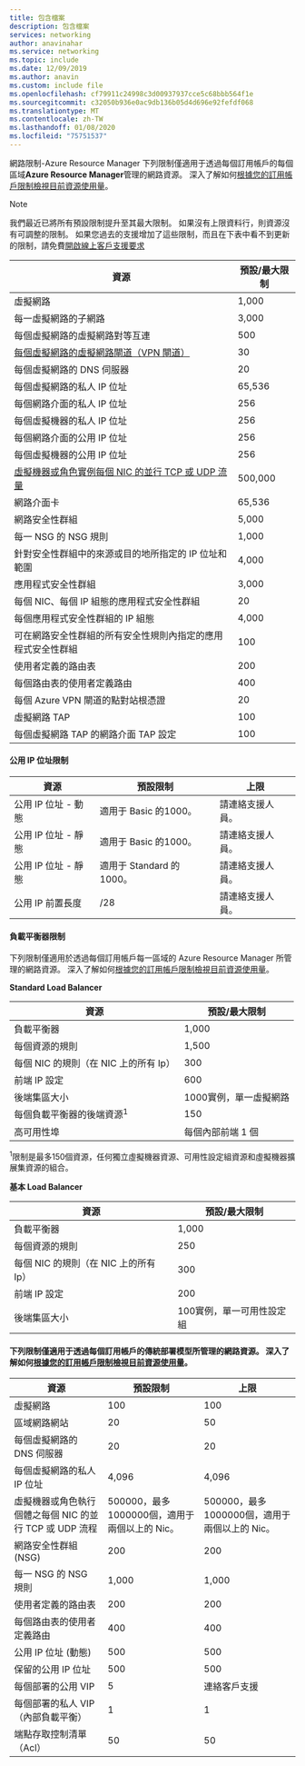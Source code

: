 ```yaml
---
title: 包含檔案
description: 包含檔案
services: networking
author: anavinahar
ms.service: networking
ms.topic: include
ms.date: 12/09/2019
ms.author: anavin
ms.custom: include file
ms.openlocfilehash: cf79911c24998c3d00937937cce5c68bbb564f1e
ms.sourcegitcommit: c32050b936e0ac9db136b05d4d696e92fefdf068
ms.translationtype: MT
ms.contentlocale: zh-TW
ms.lasthandoff: 01/08/2020
ms.locfileid: "75751537"
---
```

<a name="azure-resource-manager-virtual-networking-limits"></a>網路限制-Azure Resource Manager 下列限制僅適用于透過每個訂用帳戶的每個區域**Azure Resource Manager**管理的網路資源。 深入了解如何[根據您的訂用帳戶限制檢視目前資源使用量](../articles/networking/check-usage-against-limits.md)。

> [!NOTE]
> 我們最近已將所有預設限制提升至其最大限制。 如果沒有上限資料行，則資源沒有可調整的限制。 如果您過去的支援增加了這些限制，而且在下表中看不到更新的限制，請免費[開啟線上客戶支援要求](../articles/azure-resource-manager/resource-manager-quota-errors.md)

| 資源 | 預設/最大限制 | 
| --- | --- |
| 虛擬網路 |1,000 |
| 每一虛擬網路的子網路 |3,000 |
| 每個虛擬網路的虛擬網路對等互連 |500 |
| [每個虛擬網路的虛擬網路閘道（VPN 閘道）](../articles/vpn-gateway/vpn-gateway-about-vpngateways.md#gwsku) |30 |
| 每個虛擬網路的 DNS 伺服器 |20 |
| 每個虛擬網路的私人 IP 位址 |65,536 |
| 每個網路介面的私人 IP 位址 |256 |
| 每個虛擬機器的私人 IP 位址 |256 |
| 每個網路介面的公用 IP 位址 |256 |
| 每個虛擬機器的公用 IP 位址 |256 |
| [虛擬機器或角色實例每個 NIC 的並行 TCP 或 UDP 流量](../articles/virtual-network/virtual-machine-network-throughput.md#flow-limits-and-recommendations) |500,000 |
| 網路介面卡 |65,536 |
| 網路安全性群組 |5,000 |
| 每一 NSG 的 NSG 規則 |1,000 |
| 針對安全性群組中的來源或目的地所指定的 IP 位址和範圍 |4,000 |
| 應用程式安全性群組 |3,000 |
| 每個 NIC、每個 IP 組態的應用程式安全性群組 |20 |
| 每個應用程式安全性群組的 IP 組態 |4,000 |
| 可在網路安全性群組的所有安全性規則內指定的應用程式安全性群組 |100 |
| 使用者定義的路由表 |200 |
| 每個路由表的使用者定義路由 |400 |
| 每個 Azure VPN 閘道的點對站根憑證 |20 |
| 虛擬網路 TAP |100 |
| 每個虛擬網路 TAP 的網路介面 TAP 設定 |100 |

#### <a name="publicip-address"></a>公用 IP 位址限制
| 資源 | 預設限制 | 上限 |
| --- | --- | --- |
| 公用 IP 位址 - 動態 | 適用于 Basic 的1000。 |請連絡支援人員。 |
| 公用 IP 位址 - 靜態 | 適用于 Basic 的1000。 |請連絡支援人員。 |
| 公用 IP 位址 - 靜態 | 適用于 Standard 的1000。|請連絡支援人員。 |
| 公用 IP 前置長度 | /28 | 請連絡支援人員。 |

#### <a name="load-balancer"></a>負載平衡器限制
下列限制僅適用於透過每個訂用帳戶每一區域的 Azure Resource Manager 所管理的網路資源。 深入了解如何[根據您的訂用帳戶限制檢視目前資源使用量](../articles/networking/check-usage-against-limits.md)。

**Standard Load Balancer**

| 資源                                | 預設/最大限制         |
|-----------------------------------------|-------------------------------|
| 負載平衡器                          | 1,000                         |
| 每個資源的規則                      | 1,500                         |
| 每個 NIC 的規則（在 NIC 上的所有 Ip） | 300                           |
| 前端 IP 設定             | 600                           |
| 後端集區大小                          | 1000實例，單一虛擬網路 |
| 每個負載平衡器的後端資源<sup>1<sup>   | 150                 |
| 高可用性埠                 | 每個內部前端 1 個      |

<sup>1</sup>限制是最多150個資源，任何獨立虛擬機器資源、可用性設定組資源和虛擬機器擴展集資源的組合。

**基本 Load Balancer**

| 資源                                | 預設/最大限制        |
|-----------------------------------------|------------------------------|
| 負載平衡器                          | 1,000                        |
| 每個資源的規則                      | 250                          |
| 每個 NIC 的規則（在 NIC 上的所有 Ip） | 300                          |
| 前端 IP 設定             | 200                          |
| 後端集區大小                           | 100實例，單一可用性設定組 |

#### <a name="virtual-networking-limits-classic"></a>下列限制僅適用于透過每個訂用帳戶的**傳統**部署模型所管理的網路資源。 深入了解如何[根據您的訂用帳戶限制檢視目前資源使用量](../articles/networking/check-usage-against-limits.md)。

| 資源 | 預設限制 | 上限 |
| --- | --- | --- |
| 虛擬網路 |100 |100 |
| 區域網路網站 |20 |50 |
| 每個虛擬網路的 DNS 伺服器 |20 |20 |
| 每個虛擬網路的私人 IP 位址 |4,096 |4,096 |
| 虛擬機器或角色執行個體之每個 NIC 的並行 TCP 或 UDP 流程 |500000，最多1000000個，適用于兩個以上的 Nic。 |500000，最多1000000個，適用于兩個以上的 Nic。 |
| 網路安全性群組 (NSG) |200 |200 |
| 每一 NSG 的 NSG 規則 |1,000 |1,000 |
| 使用者定義的路由表 |200 |200 |
| 每個路由表的使用者定義路由 |400 |400 |
| 公用 IP 位址 (動態) |500 |500 |
| 保留的公用 IP 位址 |500 |500 |
| 每個部署的公用 VIP |5 |連絡客戶支援 |
| 每個部署的私人 VIP （內部負載平衡） |1 |1 |
| 端點存取控制清單（Acl） |50 |50 |
